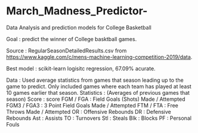 # March_Madness_Predictor-
Data Analysis and prediction models for College Basketball

Goal : predict the winner of College basktball games.

Source : RegularSeasonDetailedResults.csv from https://www.kaggle.com/c/mens-machine-learning-competition-2019/data.

Best model : scikit-learn logisitc regression, 67.09% acurate.

Data : Used average statistics from games that season leading up to the game to predict. Only included games where each team has played at least 10 games earlier that season.
  Statistics : (Averages of previous games that season)
    Score : score
    FGM / FGA : Field Goals (Shots) Made / Attempted
    FGM3 / FGA3 : 3 Point Field Goals Made / Attempted
    FTM / FTA : Free Throws Made / Attempted
    OR : Offensive Rebounds
    DR : Defensive Rebounds
    Ast : Assists
    TO : Turnovers
    Stl : Steals
    Blk : Blocks
    PF : Personal Fouls
